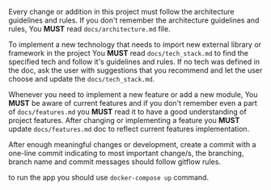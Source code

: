 Every change or addition in this project must follow the architecture guidelines and rules. If you don't remember the architecture guidelines and rules, You **MUST** read `docs/architecture.md` file.

To implement a new technology that needs to import new external library or framework in the project You **MUST** read `docs/tech_stack.md` to find the specified tech and follow it's guidelines and rules. If no tech was defined in the doc, ask the user with suggestions that you recommend and let the user choose and update the `docs/tech_stack.md`.

Whenever you need to implement a new feature or add a new module, You **MUST** be aware of current features and if you don't remember even a part of `docs/features.md` you **MUST** read it to have a good understanding of project features. After changing or implementing a feature you **MUST** update `docs/features.md` doc to reflect current features implementation.

After enough meaningful changes or development, create a commit with a one-line commit indicating to most important change/s, the branching, branch name and commit messages should follow gitflow rules.

to run the app you should use `docker-compose up` command.